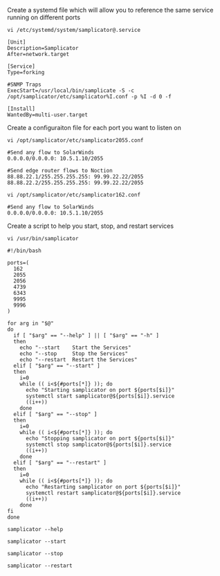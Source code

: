 Create a systemd file which will allow you to reference the same service running on different ports

`vi /etc/systemd/system/samplicator@.service`


	[Unit]
	Description=Samplicator
	After=network.target

	[Service]
	Type=forking

	#SNMP Traps
	ExecStart=/usr/local/bin/samplicate -S -c /opt/samplicator/etc/samplicator%I.conf -p %I -d 0 -f

	[Install]
	WantedBy=multi-user.target


Create a configuraiton file for each port you want to listen on

`vi /opt/samplicator/etc/samplicator2055.conf`


	#Send any flow to SolarWinds
	0.0.0.0/0.0.0.0: 10.5.1.10/2055

	#Send edge router flows to Noction
	88.88.22.1/255.255.255.255: 99.99.22.22/2055
	88.88.22.2/255.255.255.255: 99.99.22.22/2055


`vi /opt/samplicator/etc/samplicator162.conf`


	#Send any flow to SolarWinds
	0.0.0.0/0.0.0.0: 10.5.1.10/2055


Create a script to help you start, stop, and restart services

`vi /usr/bin/samplicator`


	#!/bin/bash
	
	ports=(
	  162
	  2055
	  2056
	  4739
	  6343
	  9995
	  9996
	)
	
	for arg in "$@"
	do
	  if [ "$arg" == "--help" ] || [ "$arg" == "-h" ]
	  then
	    echo "--start    Start the Services"
	    echo "--stop     Stop the Services"
	    echo "--restart  Restart the Services"
	  elif [ "$arg" == "--start" ]
	  then
	    i=0
	    while (( i<${#ports[*]} )); do
	      echo "Starting samplicator on port ${ports[$i]}"
	      systemctl start samplicator@${ports[$i]}.service
	      ((i++))
	    done
	  elif [ "$arg" == "--stop" ]
	  then
	    i=0
	    while (( i<${#ports[*]} )); do
	      echo "Stopping samplicator on port ${ports[$i]}"
	      systemctl stop samplicator@${ports[$i]}.service
	      ((i++))
	    done
	  elif [ "$arg" == "--restart" ]
	  then
	    i=0
	    while (( i<${#ports[*]} )); do
	      echo "Restarting samplicator on port ${ports[$i]}"
	      systemctl restart samplicator@${ports[$i]}.service
	      ((i++))
	    done
	fi
	done


`samplicator --help`

`samplicator --start`

`samplicator --stop`

`samplicator --restart`
